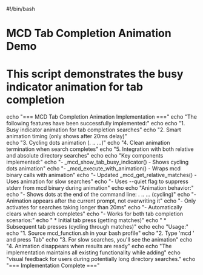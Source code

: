 #!/bin/bash

# MCD Tab Completion Animation Demo
# This script demonstrates the busy indicator animation for tab completion

echo "=== MCD Tab Completion Animation Implementation ==="
echo "The following features have been successfully implemented:"
echo
echo "1. Busy indicator animation for tab completion searches"
echo "2. Smart animation timing (only shows after 20ms delay)"  
echo "3. Cycling dots animation (. .. ...)"
echo "4. Clean animation termination when search completes"
echo "5. Integration with both relative and absolute directory searches"
echo
echo "Key components implemented:"
echo "- _mcd_show_tab_busy_indicator() - Shows cycling dots animation"
echo "- _mcd_execute_with_animation() - Wraps mcd binary calls with animation"
echo "- Updated _mcd_get_relative_matches() - Uses animation for slow searches"
echo "- Uses --quiet flag to suppress stderr from mcd binary during animation"
echo
echo "Animation behavior:"
echo "- Shows dots at the end of the command line: . .. ... (cycling)"
echo "- Animation appears after the current prompt, not overwriting it"
echo "- Only activates for searches taking longer than 20ms"
echo "- Automatically clears when search completes"
echo "- Works for both tab completion scenarios:"
echo "  * Initial tab press (getting matches)"
echo "  * Subsequent tab presses (cycling through matches)"
echo
echo "Usage:"
echo "1. Source mcd_function.sh in your bash profile"
echo "2. Type 'mcd <pattern>' and press Tab"
echo "3. For slow searches, you'll see the animation"
echo "4. Animation disappears when results are ready"
echo
echo "The implementation maintains all existing functionality while adding"
echo "visual feedback for users during potentially long directory searches."
echo "=== Implementation Complete ==="
